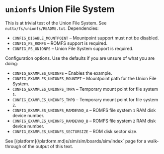 # `unionfs` Union File System

This is at trivial test of the Union File System. See
`nuttx/fs/unionfs/README.txt`. Dependencies:

  - `CONFIG_DISABLE_MOUNTPOINT` – Mountpoint support must not be
    disabled.
  - `CONFIG_FS_ROMFS` – ROMFS support is required.
  - `CONFIG_FS_UNIONFS` – Union File System support is required.

Configuration options. Use the defaults if you are unsure of what you
are doing:

  - `CONFIG_EXAMPLES_UNIONFS` – Enables the example.
  - `CONFIG_EXAMPLES_UNIONFS_MOUNTPT` – Mountpoint path for the Union
    File System.
  - `CONFIG_EXAMPLES_UNIONFS_TMPA` – Temporary mount point for file
    system `1`.
  - `CONFIG_EXAMPLES_UNIONFS_TMPB` – Temporary mount point for file
    system `2`.
  - `CONFIG_EXAMPLES_UNIONFS_RAMDEVNO_A` – ROMFS file system `1` RAM
    disk device number.
  - `CONFIG_EXAMPLES_UNIONFS_RAMDEVNO_B` – ROMFS file system `2` RAM
    disk device number.
  - `CONFIG_EXAMPLES_UNIONFS_SECTORSIZE` – ROM disk sector size.

See
\[<span class="title-ref">/platform\](</span>/platform.md)s/sim/sim/boards/sim/index\`
page for a walk-through of the output of this text.
